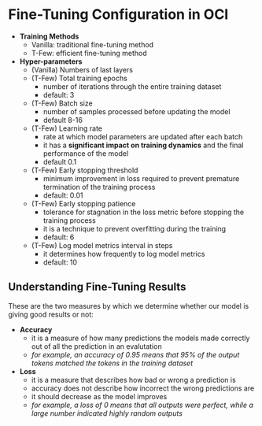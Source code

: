 # Fine-Tuning Configuration in OCI

- **Training Methods**
    - Vanilla: traditional fine-tuning method
    - T-Few: efficient fine-tuning method
- **Hyper-parameters**
    - (Vanilla) Numbers of last layers
    - (T-Few) Total training epochs
        - number of iterations through the entire training dataset
        - default: 3
    - (T-Few) Batch size
        - number of samples processed before updating the model
        - default 8-16
    - (T-Few) Learning rate
        - rate at which model parameters are updated after each batch
        - it has a **significant impact on training dynamics** and the final performance of the model
        - default 0.1
    - (T-Few) Early stopping threshold
        - minimum improvement in loss required to prevent premature termination of the training process
        - default: 0.01
    - (T-Few) Early stopping patience
        - tolerance for stagnation in the loss metric before stopping the training process  
        - it is a technique to prevent overfitting during the training
        - default: 6
    - (T-Few) Log model metrics interval in steps
        - it determines how frequently to log model metrics
        - default: 10

## Understanding Fine-Tuning Results

These are the two measures by which we determine whether our model is giving good results or not:
- **Accuracy**
    - it is a measure of how many predictions the models made correctly out of all the prediction in an evalutation
    - *for example, an accuracy of 0.95 means that 95% of the output tokens matched the tokens in the training dataset*
- **Loss**
    - it is a measure that describes how bad or wrong a prediction is 
    - accuracy does not describe how incorrect the wrong predictions are
    - it should decrease as the model improves 
    - *for example, a loss of 0 means that all outputs were perfect, while a large number indicated highly random outputs*